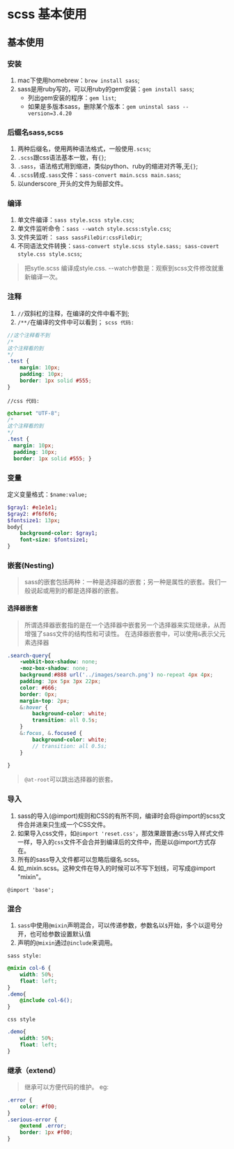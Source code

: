 # scss 基本使用

## 基本使用

### 安装
1. mac下使用homebrew：`brew install sass`;
2. sass是用ruby写的，可以用ruby的gem安装：`gem install sass`;
	- 列出gem安装的程序：`gem list`;
	- 如果是多版本sass，删除某个版本：`gem uninstal sass --version=3.4.20`
### 后缀名sass,scss
1. 两种后缀名，使用两种语法格式，一般使用`.scss`;
2. `.scss`跟css语法基本一致，有`{}`;
3. `.sass`，语法格式用到缩进，类似python、ruby的缩进对齐等,无`{}`;
4. `.scss`转成`.sass`文件：`sass-convert main.scss main.sass`;
5. 以underscore`_`开头的文件为局部文件。

### 编译
1. 单文件编译：`sass style.scss style.css`;
2. 单文件监听命令：`sass --watch style.scss:style.css`;
3. 文件夹监听： `sass sassFileDir:cssFileDir`;
4. 不同语法文件转换：`sass-convert style.scss style.sass; sass-covert style.css style.scss`;
> 把sytle.scss 编译成style.css. --watch参数是：观察到scss文件修改就重新编译一次。

### 注释
1. `//`双斜杠的注释，在编译的文件中看不到;
2. `/**/`在编译的文件中可以看到；
`scss 代码:`
```scss
//这个注释看不到
/*
这个注释看的到
*/
.test {
	margin: 10px;
	padding: 10px;
	border: 1px solid #555;
}
```
`//css 代码:`
```css
@charset "UTF-8";
/*
这个注释看的到
*/
.test {
  margin: 10px;
  padding: 10px;
  border: 1px solid #555; }
```

### 变量
定义变量格式：`$name:value;`
```sass
$gray1: #e1e1e1;
$gray2: #f6f6f6;
$fontsize1: 13px;
body{
    background-color: $gray1;
    font-size: $fontsize1;
}

```

### 嵌套(Nesting)
> sass的嵌套包括两种：一种是选择器的嵌套；另一种是属性的嵌套。我们一般说起或用到的都是选择器的嵌套。

#### 选择器嵌套
> 所谓选择器嵌套指的是在一个选择器中嵌套另一个选择器来实现继承，从而增强了sass文件的结构性和可读性。
在选择器嵌套中，可以使用`&`表示父元素选择器

```scss
.search-query{
    -webkit-box-shadow: none;
    -moz-box-shadow: none;
    background:#888 url('../images/search.png') no-repeat 4px 4px;
    padding: 3px 5px 3px 22px;
    color: #666;
    border: 0px;
    margin-top: 2px;
    &:hover {
        background-color: white;
        transition: all 0.5s;
    }
    &:focus, &.focused {
        background-color: white;
        // transition: all 0.5s;
    }

}
```
> `@at-root`可以跳出选择器的嵌套。

### 导入
1. sass的导入(@import)规则和CSS的有所不同，编译时会将@import的scss文件合并进来只生成一个CSS文件。
2. 如果导入css文件，如`@import 'reset.css'`，那效果跟普通`CSS`导入样式文件一样，导入的`css`文件不会合并到编译后的文件中，而是以@import方式存在。
3. 所有的sass导入文件都可以忽略后缀名.scss。
4. 如_mixin.scss。这种文件在导入的时候可以不写下划线，可写成@import "mixin"。

`@import 'base';`


### 混合
1. `sass`中使用`@mixin`声明混合，可以传递参数，参数名以`$`开始，多个以逗号分开，也可给参数设置默认值
2. 声明的`@mixin`通过`@include`来调用。

`sass style:`
```scss
@mixin col-6 {
    width: 50%;
    float: left;
}
.demo{
    @include col-6();
}
```
`css style`
```css
.demo{
    width: 50%;
    float: left;
}
```

### 继承（extend）
> 继承可以方便代码的维护。
eg:
```scss
.error {
    color: #f00;
}
.serious-error {
    @extend .error;
    border: 1px #f00;
}
```
